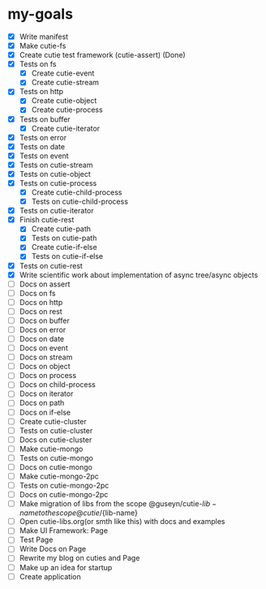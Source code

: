 # my-goals
- [x] Write manifest
- [x] Make cutie-fs
- [x] Create cutie test framework (cutie-assert) (Done)
- [x] Tests on fs
  - [x] Create cutie-event
  - [x] Create cutie-stream
- [x] Tests on http
  - [x] Create cutie-object
  - [x] Create cutie-process
- [x] Tests on buffer
  - [x] Create cutie-iterator
- [x] Tests on error
- [x] Tests on date
- [x] Tests on event
- [x] Tests on cutie-stream
- [x] Tests on cutie-object
- [x] Tests on cutie-process
  - [x] Create cutie-child-process
  - [x] Tests on cutie-child-process
- [x] Tests on cutie-iterator
- [x] Finish cutie-rest
  - [x] Create cutie-path
  - [x] Tests on cutie-path
  - [x] Create cutie-if-else
  - [x] Tests on cutie-if-else
- [x] Tests on cutie-rest
- [x] Write scientific work about implementation of async tree/async objects
- [ ] Docs on assert
- [ ] Docs on fs
- [ ] Docs on http
- [ ] Docs on rest
- [ ] Docs on buffer
- [ ] Docs on error
- [ ] Docs on date
- [ ] Docs on event
- [ ] Docs on stream
- [ ] Docs on object
- [ ] Docs on process
- [ ] Docs on child-process
- [ ] Docs on iterator
- [ ] Docs on path
- [ ] Docs on if-else
- [ ] Create cutie-cluster
- [ ] Tests on cutie-cluster
- [ ] Docs on cutie-cluster
- [ ] Make cutie-mongo
- [ ] Tests on cutie-mongo
- [ ] Docs on cutie-mongo
- [ ] Make cutie-mongo-2pc
- [ ] Tests on cutie-mongo-2pc
- [ ] Docs on cutie-mongo-2pc
- [ ] Make migration of libs from the scope @guseyn/cutie-${lib-name} to the scope @cutie/${lib-name}
- [ ] Open cutie-libs.org(or smth like this) with docs and examples
- [ ] Make UI Framework: Page
- [ ] Test Page
- [ ] Write Docs on Page
- [ ] Rewrite my blog on cuties and Page
- [ ] Make up an idea for startup
- [ ] Create application
